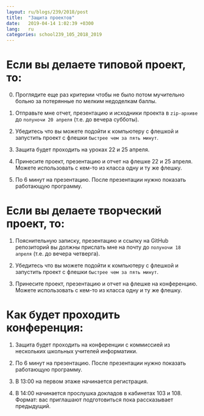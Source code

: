 ```yaml
---
layout: ru/blogs/239/2018/post
title:  "Защита проектов"
date:   2019-04-14 1:02:39 +0300
lang:   ru
categories: school239_105_2018_2019
---
```


Если вы делаете типовой проект, то:
=======

0) Проглядите еще раз критерии чтобы не было потом мучительно больно за потерянные по мелким недоделкам баллы.

1) Отправьте мне отчет, презентацию и исходники проекта в ```zip-архиве``` до ```полуночи 20 апреля``` (т.е. до вечера субботы).

2) Убедитесь что вы можете подойти к компьютеру с флешкой и запустить проект с флешки ```быстрее чем за пять минут```.

3) Защита будет проходить на уроках 22 и 25 апреля.

4) Принесите проект, презентацию и отчет на флешке 22 и 25 апреля. Можете использовать с кем-то из класса одну и ту же флешку.

5) По 6 минут на презентацию. После презентации нужно показать работающую программу.

Если вы делаете творческий проект, то:
=======

1) Пояснительную записку, презентацию и ссылку на GitHub репозиторий вы должны прислать мне на почту до ```полуночи 18 апреля``` (т.е. до вечера четверга).

2) Убедитесь что вы можете подойти к компьютеру с флешкой и запустить проект с флешки ```быстрее чем за пять минут```.

3) Принесите проект, презентацию и отчет на флешке на конференцию. Можете использовать с кем-то из класса одну и ту же флешку.


Как будет проходить конференция:
=======

1) Защита будет проходить на конференции с коммиссией из нескольких школьных учителей информатики.

2) По 6 минут на презентацию. После презентации нужно показать работающую программу.

3) В 13:00 на первом этаже начинается регистрация.

4) В 14:00 начинается прослушка докладов в кабинетах 103 и 108. Формат: вас приглашают подготовиться пока рассказывает предыдущий.

